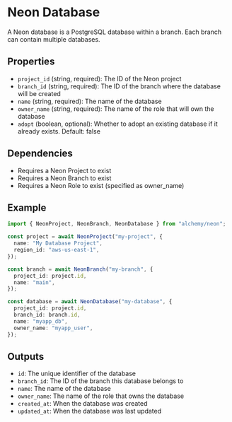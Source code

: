 # Neon Database

A Neon database is a PostgreSQL database within a branch. Each branch can contain multiple databases.

## Properties

- `project_id` (string, required): The ID of the Neon project
- `branch_id` (string, required): The ID of the branch where the database will be created
- `name` (string, required): The name of the database
- `owner_name` (string, required): The name of the role that will own the database
- `adopt` (boolean, optional): Whether to adopt an existing database if it already exists. Default: false

## Dependencies

- Requires a Neon Project to exist
- Requires a Neon Branch to exist
- Requires a Neon Role to exist (specified as owner_name)

## Example

```typescript
import { NeonProject, NeonBranch, NeonDatabase } from "alchemy/neon";

const project = await NeonProject("my-project", {
  name: "My Database Project",
  region_id: "aws-us-east-1",
});

const branch = await NeonBranch("my-branch", {
  project_id: project.id,
  name: "main",
});

const database = await NeonDatabase("my-database", {
  project_id: project.id,
  branch_id: branch.id,
  name: "myapp_db",
  owner_name: "myapp_user",
});
```

## Outputs

- `id`: The unique identifier of the database
- `branch_id`: The ID of the branch this database belongs to
- `name`: The name of the database
- `owner_name`: The name of the role that owns the database
- `created_at`: When the database was created
- `updated_at`: When the database was last updated
